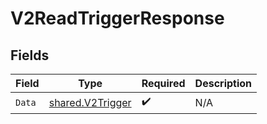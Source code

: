 # V2ReadTriggerResponse


## Fields

| Field                                                       | Type                                                        | Required                                                    | Description                                                 |
| ----------------------------------------------------------- | ----------------------------------------------------------- | ----------------------------------------------------------- | ----------------------------------------------------------- |
| `Data`                                                      | [shared.V2Trigger](../../../pkg/models/shared/v2trigger.md) | :heavy_check_mark:                                          | N/A                                                         |